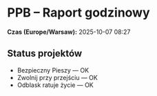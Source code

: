 # PPB – Raport godzinowy
**Czas (Europe/Warsaw):** 2025-10-07 08:27

## Status projektów
- Bezpieczny Pieszy — OK
- Zwolnij przy przejściu — OK
- Odblask ratuje życie — OK

